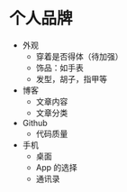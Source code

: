 # 个人品牌
* 外观
  * 穿着是否得体（待加强）
  * 饰品：如手表
  * 发型，胡子，指甲等
* 博客
  * 文章内容
  * 文章分类
* Github
  * 代码质量
* 手机
  * 桌面
  * App 的选择
  * 通讯录


